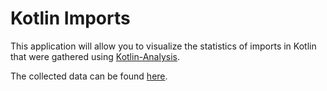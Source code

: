 # Kotlin Imports
This application will allow you to visualize the statistics of imports in Kotlin that were gathered using [Kotlin-Analysis](https://github.com/JetBrains-Research/Kotlin-Analysis).

The collected data can be found [here](../../resources/kotlin_imports/data).
